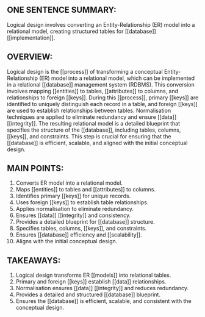 ## ONE SENTENCE SUMMARY:
Logical design involves converting an Entity-Relationship (ER) model into a relational model, creating structured tables for [[database]] [[implementation]].

## OVERVIEW:
Logical design is the [[process]] of transforming a conceptual Entity-Relationship (ER) model into a relational model, which can be implemented in a relational [[database]] management system (RDBMS). This conversion involves mapping [[entities]] to tables, [[attributes]] to columns, and relationships to foreign [[keys]]. During this [[process]], primary [[keys]] are identified to uniquely distinguish each record in a table, and foreign [[keys]] are used to establish relationships between tables. Normalisation techniques are applied to eliminate redundancy and ensure [[data]] [[integrity]]. The resulting relational model is a detailed blueprint that specifies the structure of the [[database]], including tables, columns, [[keys]], and constraints. This step is crucial for ensuring that the [[database]] is efficient, scalable, and aligned with the initial conceptual design.

## MAIN POINTS:
1. Converts ER model into a relational model.
2. Maps [[entities]] to tables and [[attributes]] to columns.
3. Identifies primary [[keys]] for unique records.
4. Uses foreign [[keys]] to establish table relationships.
5. Applies normalisation to eliminate redundancy.
6. Ensures [[data]] [[integrity]] and consistency.
7. Provides a detailed blueprint for [[database]] structure.
8. Specifies tables, columns, [[keys]], and constraints.
9. Ensures [[database]] efficiency and [[scalability]].
10. Aligns with the initial conceptual design.

## TAKEAWAYS:
1. Logical design transforms ER [[models]] into relational tables.
2. Primary and foreign [[keys]] establish [[data]] relationships.
3. Normalisation ensures [[data]] [[integrity]] and reduces redundancy.
4. Provides a detailed and structured [[database]] blueprint.
5. Ensures the [[database]] is efficient, scalable, and consistent with the conceptual design.